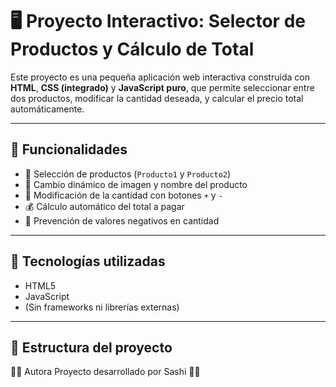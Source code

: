 # 🖥️ Proyecto Interactivo: Selector de Productos y Cálculo de Total

Este proyecto es una pequeña aplicación web interactiva construida con **HTML**, **CSS (integrado)** y **JavaScript puro**, que permite seleccionar entre dos productos, modificar la cantidad deseada, y calcular el precio total automáticamente.

---

## 🚀 Funcionalidades

- 🔘 Selección de productos (`Producto1` y `Producto2`)
- 📸 Cambio dinámico de imagen y nombre del producto
- 🔢 Modificación de la cantidad con botones `+` y `-`
- 💰 Cálculo automático del total a pagar
- 🚫 Prevención de valores negativos en cantidad

---

## 🧠 Tecnologías utilizadas

- HTML5
- JavaScript 
- (Sin frameworks ni librerías externas)

---

## 📂 Estructura del proyecto

🙋‍♂️ Autora
Proyecto desarrollado por Sashi 👩‍💻


